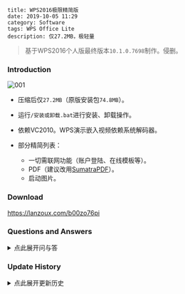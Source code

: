 ```
title: WPS2016极限精简版
date: 2019-10-05 11:29
category: Software
tags: WPS Office Lite
description: 仅27.2MB，极轻量
```

> 基于WPS2016个人版最终版本`10.1.0.7698`制作。侵删。

### Introduction

![001](/res/20191005-1129-001.png)

* 压缩后仅`27.2MB`（原版安装包`74.8MB`）。

* 运行`/安装或卸载.bat`进行安装、卸载操作。

* 依赖VC2010。WPS演示嵌入视频依赖系统解码器。

* 部分精简列表：
    * 一切需联网功能（账户登陆、在线模板等）。
    * PDF（建议改用[SumatraPDF](https://github.com/sumatrapdfreader/sumatrapdf)）。
    * 启动图片。

### Download

<https://lanzoux.com/b00zo76pi>

<!--

### ToDo

* 提供一个便携版启动器。

-->

### Questions and Answers

<details>
<summary>点此展开问与答</summary>

，其中包含：英文、繁中界面语言包；音视频解码器补丁；更完善的库补丁（提取自Win7，若需兼容XP请依样重新提取）。

* 为什么选择WPS，而不是MicrosoftOffice？
    * WPS更适合我这类轻度用户。MSOffice体积大，安装极慢，到处乱写注册表，还得丢一大堆东西到`%WinDir%`里头。

* 为什么选择WPS2016，而不是2019/2013？
    * 2019新增功能大多为需联网的增值功能，与修改初衷不符。2013不支持主流OfficeXML（`.docx`等）格式。

* 为什么选择修改个人版，而不是较新的专业版？
    * 功能更新自2019预览发布后就已大致停止，因而个人版最终版本与专业版差距极小。另外，专业版体积大，且授权验证较为麻烦。

* 如何使用多窗口/多进程模式？
    * 启动时命令行加参数`-w`。

</details>

### Update History

<details>
<summary>点此展开更新历史</summary>

#### Next

* 新增：
    * 安装管理器。
    * 附加包（包含语言包和各种补丁）。

* 移除：
    * 旧版公式编辑器（同时WPS原本也不支持MathML公式编辑，仅支持查看）。
    * LibCurl、错误报告等组件。
    * PE数字证书等附加数据。
    * 自动新建`/addons`等空文件夹。
    * 启动时注册表修复弹窗。
    * <kbd>F1</kbd>帮助快捷键。
    * 帮助、退出等菜单项。
    * 标题栏、标签页文件图标。
    * 插入截图。
    * 皮肤管理。
    * SmartArt（智能图形）编辑。
    * 夜间、护眼模式。
    * WPS文字拼音指南。
    * WPS表格`.xlsb`（二进制表）格式支持。
    * 其他无用资源。

* 修复：
    * 无法插入艺术字。
    * 开始选项卡调整字号功能消失。
    * 全屏浮窗不可用。
    * 部分悬停提示缺失。
    * WPS文字插入表格崩溃。
    * WPS文字无法插入图表。
    * WPS演示、WPS文字无法编辑图表数据。
    * WPS表格单元格中文货币等格式缺失。
    * WPS演示项目符号和编号崩溃。
    * WPS演示在界面缩放时字号选择框过宽。
    * 由缺失版本识别导致的功能缺失，例如WPS表格分页预览。
    * 由缺失Manifest导致的缩放不正常。

* 其他调整：
    * 减淡窗口阴影。
    * 重绘无标签页时的新建和打开按钮。
    * 重绘右上角窗口控制按钮。

#### 20200719

* 去掉了没有软用的启动器。等有闲暇再重写一个。

* 迫于学业压力，无限期鸽置。

#### 20191013

* 用空DLL替换OpenSSL组件，减小大小。

#### 20191005

* 基于原版重制。

* 窗口默认字体由宋体改为微软雅黑。

* 提供运行库补丁。

#### 20180607

* 改用192MB大字典压缩包，体积减小一点点。

#### 20180331

* 首个版本，基于“小俊”的修改版制作。

</details>
